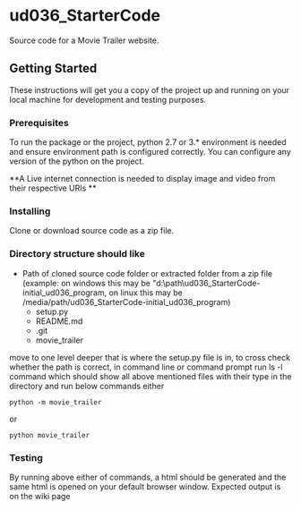 # ud036_StarterCode
Source code for a Movie Trailer website.

## Getting Started

These instructions will get you a copy of the project up and running on your local machine for development and testing purposes.

### Prerequisites

To run the package or the project, python 2.7 or 3.* environment is needed
and ensure environment path is configured correctly. You can configure any version of the python on the project.

 **A Live internet connection is needed to display image and video from their respective URIs **


### Installing

Clone or download source code as a zip file.

### Directory structure should like 

- Path of cloned source code folder or extracted folder from a zip file (example: on windows this may be "d:\path\ud036_StarterCode-initial_ud036_program, on linux this may be /media/path/ud036_StarterCode-initial_ud036_program)
  * setup.py
  * README.md
  * .git
  * movie_trailer

move to one level deeper that is where the setup.py file is in, to cross check whether the path is correct, in command line or command prompt run ls -l command which should show all above mentioned files with their type in the directory and run below commands either

```
python -m movie_trailer
```
 
 or 

```
python movie_trailer
``` 
### Testing

By running above either of commands, a html should be generated and the same html is opened on your default browser window.
Expected output is on the wiki page
